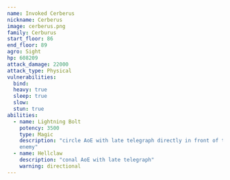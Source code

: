 ```yaml
---
name: Invoked Cerberus
nickname: Cerberus
image: cerberus.png
family: Cerburus
start_floor: 86
end_floor: 89
agro: Sight
hp: 608209
attack_damage: 22000
attack_type: Physical
vulnerabilities:
  bind: 
  heavy: true
  sleep: true
  slow: 
  stun: true
abilities:
  - name: Lightning Bolt
    potency: 3500
    type: Magic
    description: "circle AoE with late telegraph directly in front of the
    enemy"
  - name: Hellclaw
    description: "conal AoE with late telegraph"
    warning: directional
---
```

